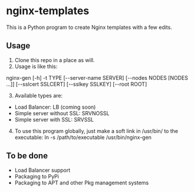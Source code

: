 # nginx-templates
This is a Python program to create Nginx templates with a few edits.

## Usage
1. Clone this repo in a place as will.
2. Usage is like this:

nginx-gen [-h] -t TYPE [--server-name SERVER]
                 [--nodes NODES [NODES ...]] [--sslcert SSLCERT]
                 [--sslkey SSLKEY] [--root ROOT]

3. Available types are:
- Load Balancer: LB (coming soon)
- Simple server without SSL: SRVNOSSL
- Simple server with SSL: SRVSSL

4. To use this program globally, just make a soft link in /usr/bin/ to the executable:
ln -s /path/to/executable /usr/bin/nginx-gen


## To be done
- Load Balancer support
- Packaging to PyPi
- Packaging to APT and other Pkg management systems
